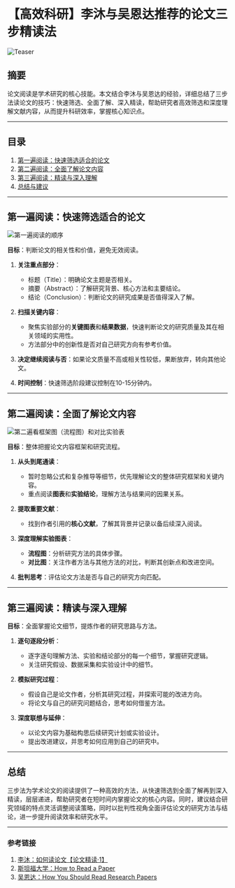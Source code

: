 # 【高效科研】李沐与吴恩达推荐的论文三步精读法

![Teaser](https://fastly.jsdelivr.net/gh/bucketio/img13@main/2025/01/15/1736921821494-d69f9ea8-0882-40c3-a3fa-70760d09dda5.png)

## 摘要  

论文阅读是学术研究的核心技能。本文结合李沐与吴恩达的经验，详细总结了三步法读论文的技巧：快速筛选、全面了解、深入精读，帮助研究者高效筛选和深度理解文献内容，从而提升科研效率，掌握核心知识点。

---

## 目录  
1. [第一遍阅读：快速筛选适合的论文](#第一遍阅读：快速筛选适合的论文)
2. [第二遍阅读：全面了解论文内容](#第二遍阅读：全面了解论文内容)
3. [第三遍阅读：精读与深入理解](#第三遍阅读：精读与深入理解)
4. [总结与建议](#总结与建议)

---

## 第一遍阅读：快速筛选适合的论文  

![第一遍阅读的顺序](https://fastly.jsdelivr.net/gh/bucketio/img4@main/2025/01/15/1736926704701-4331d342-3fa2-45fa-9879-68799279a179.png)

**目标**：判断论文的相关性和价值，避免无效阅读。  

1. **关注重点部分**：
   - 标题（Title）：明确论文主题是否相关。  
   - 摘要（Abstract）：了解研究背景、核心方法和主要结论。  
   - 结论（Conclusion）：判断论文的研究成果是否值得深入了解。  

2. **扫描关键内容**：  
   - 聚焦实验部分的**关键图表**和**结果数据**，快速判断论文的研究质量及其在相关领域的实用性。 
   - 方法部分中的创新性是否对自己研究方向有参考价值。  

3. **决定继续阅读与否**：如果论文质量不高或相关性较低，果断放弃，转向其他论文。  

4. **时间控制**：快速筛选阶段建议控制在10-15分钟内。  

---

## 第二遍阅读：全面了解论文内容  

![第二遍看框架图（流程图）和对比实验表](https://fastly.jsdelivr.net/gh/bucketio/img8@main/2025/01/15/1736944859482-bbe04770-9121-4cc4-bb3b-79dea16489c9.png)

**目标**：整体把握论文内容框架和研究流程。  

1. **从头到尾通读**：  
   - 暂时忽略公式和复杂推导等细节，优先理解论文的整体研究框架和关键内容。
   - 重点阅读**图表**和**实验结论**，理解方法与结果间的因果关系。  

2. **提取重要文献**：  
   - 找到作者引用的**核心文献**，了解其背景并记录以备后续深入阅读。  

3. **深度理解实验图表**：  
   - **流程图**：分析研究方法的具体步骤。  
   - **对比图**：关注作者方法与其他方法的对比，判断其创新点和改进空间。  

4. **批判思考**：评估论文方法是否与自己的研究方向匹配。  

---

## 第三遍阅读：精读与深入理解

**目标**：全面掌握论文细节，提炼作者的研究思路与方法。  

1. **逐句逐段分析**：  
   - 逐字逐句理解方法、实验和结论部分的每一个细节，掌握研究逻辑。  
   - 关注研究假设、数据采集和实验设计中的细节。  

2. **模拟研究过程**：  
   - 假设自己是论文作者，分析其研究过程，并探索可能的改进方向。  
   - 将论文与自己的研究问题结合，思考如何借鉴方法。  

3. **深度联想与延伸**：  
   - 以论文内容为基础构思后续研究计划或实验设计。  
   - 提出改进建议，并思考如何应用到自己的研究中。  

---

## 总结

三步法为学术论文的阅读提供了一种高效的方法，从快速筛选到全面了解再到深入精读，层层递进，帮助研究者在短时间内掌握论文的核心内容。同时，建议结合研究领域的特点灵活调整阅读策略，同时以批判性视角全面评估论文的研究方法与结论，进一步提升阅读效率和研究水平。  

---

### **参考链接**

1. [李沐：如何读论文【论文精读·1】](https://www.bilibili.com/video/BV1H44y1t75x/)  
2. [斯坦福大学：How to Read a Paper](https://web.stanford.edu/class/ee384m/Handouts/HowtoReadPaper.pdf)  
3.  [吴恩达：How You Should Read Research Papers](https://towardsdatascience.com/how-you-should-read-research-papers-according-to-andrew-ng-stanford-deep-learning-lectures-98ecbd3ccfb3)  
